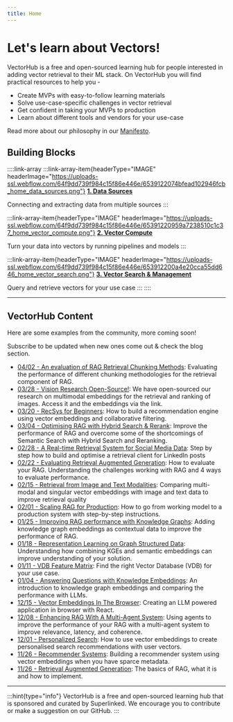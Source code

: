 ```yaml
---
title: Home
---
```


# Let's learn about Vectors!

VectorHub is a free and open-sourced learning hub for people interested in adding vector retrieval to their ML stack. On VectorHub you will find practical resources to help you -

* Create MVPs with easy-to-follow learning materials
* Solve use-case-specific challenges in vector retrieval
* Get confident in taking your MVPs to production
* Learn about different tools and vendors for your use-case

Read more about our philosophy in our [Manifesto](manifesto.md).

## Building Blocks

::::link-array
:::link-array-item{headerType="IMAGE" headerImage="https://uploads-ssl.webflow.com/64f9dd739f984c15f86e446e/6539122074bfead102946fcb_home_data_sources.png"}
[**1. Data Sources**](building_blocks/data_sources/readme.md)

Connecting and extracting data from multiple sources
:::

:::link-array-item{headerType="IMAGE" headerImage="https://uploads-ssl.webflow.com/64f9dd739f984c15f86e446e/65391220959a7238510c1c37_home_vector_compute.png"}
[**2. Vector Compute**](building_blocks/vector_compute/readme.md)

Turn your data into vectors by running pipelines and models
:::

:::link-array-item{headerType="IMAGE" headerImage="https://uploads-ssl.webflow.com/64f9dd739f984c15f86e446e/653912200a4e20cca55dd646_home_vector_search.png"}
[**3. Vector Search & Management**](building_blocks/vector_search/readme.md)

Query and retrieve vectors for your use case
:::
::::

***

## VectorHub Content

Here are some examples from the community, more coming soon!

Subscribe to be updated when new ones come out & check the blog section.

- [04/02 - An evaluation of RAG Retrieval Chunking Methods](https://superlinked.com/vectorhub/an-evaluation-of-rag-retrieval-chunking-methods): Evaluating the performance of different chunking methodologies for the retrieval component of RAG.
- [03/28 - Vision Research Open-Source!](https://github.com/superlinked/VectorHub/tree/main/research/vision-research): We have open-sourced our research on multimodal embeddings for the retrieval and ranking of images. Access it and the embeddings via the link.
- [03/20 - RecSys for Beginners](https://superlinked.com/vectorhub/recsys-for-beginners): How to build a recommendation engine using vector embeddings and collaborative filtering.
- [03/04 - Optimising RAG with Hybrid Search & Rerank](https://superlinked.com/vectorhub/optimizing-rag-with-hybrid-search-and-reranking): Improve the performance of RAG and overcome some of the shortcomings of Semantic Search with Hybrid Search and Reranking.
- [02/28 - A Real-time Retrieval System for Social Media Data](https://superlinked.com/vectorhub/a-real-time-retrieval-system-for-social-media-data): Step by step how to build and optimise a retrieval client for LinkedIn posts
- [02/22 - Evaluating Retrieval Augmented Generation](https://superlinked.com/vectorhub/evaluating-retrieval-augmented-generation-a-framework-for-assessment): How to evaluate your RAG. Understanding the challenges working with RAG and 4 ways to evaluate performance.
- [02/15 - Retrieval from Image and Text Modalities](https://superlinked.com/vectorhub/retrieval-from-image-and-text-modalities): Comparing multi-modal and singular vector embeddings with image and text data to improve retrieval quality
- [02/01 - Scaling RAG for Production](https://hub.superlinked.com/scaling-rag-for-production): How to go from working model to a production system with step-by-step instructions.
- [01/25 - Improving RAG performance with Knowledge Graphs](use_cases/knowledge_graphs.md): Adding knowledge graph embeddings as contextual data to improve the performance of RAG.
- [01/18 - Representation Learning on Graph Structured Data](https://hub.superlinked.com/representation-learning-on-graph-structured-data): Understanding how combining KGEs and semantic embeddings can improve understanding of your solution.
- [01/11 - VDB Feature Matrix](https://vdbs.superlinked.com/): Find the right Vector Database (VDB) for your use case.
- [01/04 - Answering Questions with Knowledge Embeddings](https://hub.superlinked.com/answering-questions-with-knowledge-graph-embeddings): An introduction to knowledge graph embeddings and comparing the performance with LLMs.
- [12/15 - Vector Embeddings In The Browser](https://hub.superlinked.com/vector-embeddings-in-the-browser): Creating an LLM powered application in browser with React.
- [12/08 - Enhancing RAG With A Multi-Agent System](https://hub.superlinked.com/enhancing-rag-with-a-multi-agent-system): Using agents to improve the performance of your RAG with a multi-agent system to improve relevance, latency, and coherence.
- [12/01 - Personalized Search](https://hub.superlinked.com/personalized-search-harnessing-the-power-of-vector-embeddings): How to use vector embeddings to create personalised search recommendations with user vectors.
- [11/26 - Recommender Systems](https://hub.superlinked.com/a-recommender-system-collaborative-filtering-with-sparse-metadata): Building a recommender system using vector embeddings when you have sparce metadata.
- [11/26 - Retrieval Augmented Generation](https://hub.superlinked.com/retrieval-augmented-generation): The basics of RAG, what it is and how to implement.

***

<!-- ## Toolbox

Toolbox is a collection of benchmarks, code snippets, summaries, and tricks to help you decide what's best for your use case. These are tools that we and our community use frequently. We use your input to curate our toolbox. So, feel free to share some tools that you use often or have created recently that will help the community. You can do that by [creating an issue](https://github.com/superlinked/VectorHub/issues/new).

::::link-array
:::link-array-item{headerImage headerColor}
[Tools](tools/readme.md)
:::
::::

*** -->

:::hint{type="info"}
VectorHub is a free and open-sourced learning hub that is sponsored and curated by Superlinked. We encourage you to contribute or make a suggestion on our GitHub.
:::
